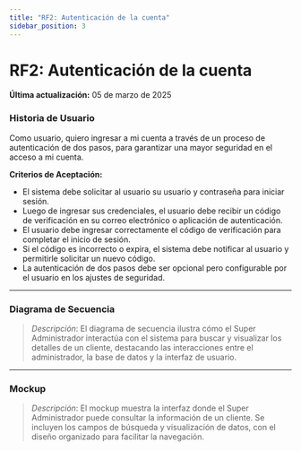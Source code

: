 ```yaml
---
title: "RF2: Autenticación de la cuenta"  
sidebar_position: 3
---
```


# RF2: Autenticación de la cuenta

**Última actualización:** 05 de marzo de 2025

### Historia de Usuario
Como usuario, quiero ingresar a mi cuenta a través de un proceso de autenticación de dos pasos, para garantizar una mayor seguridad en el acceso a mi cuenta.

  **Criterios de Aceptación:**
  - El sistema debe solicitar al usuario su usuario y contraseña para iniciar sesión.
  - Luego de ingresar sus credenciales, el usuario debe recibir un código de verificación en su correo electrónico o aplicación de    autenticación.
  - El usuario debe ingresar correctamente el código de verificación para completar el inicio de sesión.
  - Si el código es incorrecto o expira, el sistema debe notificar al usuario y permitirle solicitar un nuevo código.
  - La autenticación de dos pasos debe ser opcional pero configurable por el usuario en los ajustes de seguridad.

---

### Diagrama de Secuencia

> *Descripción*: El diagrama de secuencia ilustra cómo el Super Administrador interactúa con el sistema para buscar y visualizar los detalles de un cliente, destacando las interacciones entre el administrador, la base de datos y la interfaz de usuario.

---

### Mockup

> *Descripción*: El mockup muestra la interfaz donde el Super Administrador puede consultar la información de un cliente. Se incluyen los campos de búsqueda y visualización de datos, con el diseño organizado para facilitar la navegación.
